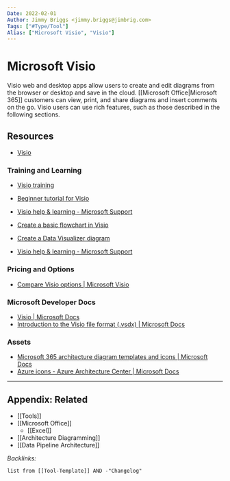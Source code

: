 ```yaml
---
Date: 2022-02-01
Author: Jimmy Briggs <jimmy.briggs@jimbrig.com>
Tags: ["#Type/Tool"]
Alias: ["Microsoft Visio", "Visio"]
---
```


# Microsoft Visio

Visio web and desktop apps allow users to create and edit diagrams from the browser or desktop and save in the cloud. [[Microsoft Office|Microsoft 365]] customers can view, print, and share diagrams and insert comments on the go. Visio users can use rich features, such as those described in the following sections.


## Resources

- [Visio](https://www.office.com/launch/visio?ui=en-US&rs=US&auth=2)

### Training and Learning

- [Visio training](https://support.microsoft.com/en-us/office/visio-training-e058bcfa-1d90-4653-afc6-e84d54cf94a6)
- [Beginner tutorial for Visio](https://support.microsoft.com/en-us/office/beginner-tutorial-for-visio-bc1605de-d9f3-4c3a-970c-19876386047c)
- [Visio help & learning - Microsoft Support](https://support.microsoft.com/en-us/visio?wt.mc_id=otc_visio&ui=en-us&rs=en-us&ad=us)
- [Create a basic flowchart in Visio](https://support.microsoft.com/en-us/office/create-a-basic-flowchart-in-visio-e207d975-4a51-4bfa-a356-eeec314bd276?wt.mc_id=otc_visio#)
- [Create a Data Visualizer diagram](https://support.microsoft.com/en-us/office/create-a-data-visualizer-diagram-17211b46-d144-4ca2-9ea7-b0f48f0ae0a6?wt.mc_id=otc_visio#)

- [Visio help & learning - Microsoft Support](https://support.microsoft.com/en-us/visio)


### Pricing and Options

- [Compare Visio options | Microsoft Visio](https://www.microsoft.com/en-us/microsoft-365/visio/microsoft-visio-plans-and-pricing-compare-visio-options?ef_id=bd8ce521616d13f3015084d8c6cadfdc%3aG%3as&OCID=AID2200004_SEM_bd8ce521616d13f3015084d8c6cadfdc%3aG%3as&lnkd=Bing_O365SMB_Brand&msclkid=bd8ce521616d13f3015084d8c6cadfdc&activetab=tabs:primaryr1)

### Microsoft Developer Docs


- [Visio | Microsoft Docs](https://docs.microsoft.com/en-us/office/client-developer/visio/visio-home)
- [Introduction to the Visio file format (.vsdx) | Microsoft Docs](https://docs.microsoft.com/en-us/office/client-developer/visio/introduction-to-the-visio-file-formatvsdx)

### Assets

- [Microsoft 365 architecture diagram templates and icons | Microsoft Docs](https://docs.microsoft.com/en-us/microsoft-365/solutions/architecture-icons-templates?view=o365-worldwide)
- [Azure icons - Azure Architecture Center | Microsoft Docs](https://docs.microsoft.com/en-us/azure/architecture/icons/)






***

## Appendix: Related

- [[Tools]]
- [[Microsoft Office]]
    - [[Excel]]
- [[Architecture Diagramming]]
- [[Data Pipeline Architecture]]

*Backlinks:*

```dataview
list from [[Tool-Template]] AND -"Changelog"
```